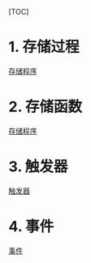 
[TOC]


# 1. 存储过程
[存储程序](./存储程序.md)

# 2. 存储函数
[存储程序](./存储程序.md)

# 3. 触发器
[触发器](./触发器.md)

# 4. 事件
[事件](./事件.md)
